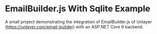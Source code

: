 # EmailBuilder.js With Sqlite Example

A small project demonstrating the integration of EmailBuilder.js of Unlayer (https://unlayer.com/email-builder) with an ASP.NET Core 9 backend.
